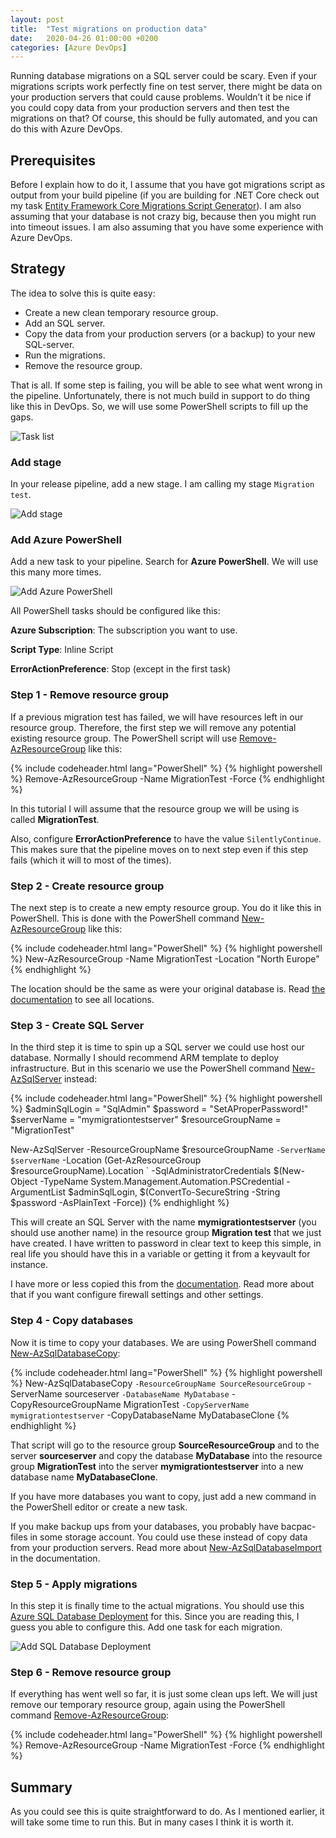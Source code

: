 ```yaml
---
layout: post
title:  "Test migrations on production data"
date:   2020-04-26 01:00:00 +0200
categories: [Azure DevOps]
---
```


Running database migrations on a SQL server could be scary. Even if your
migrations scripts work perfectly fine on test server, there might be data on
your production servers that could cause problems. Wouldn’t it be nice if you
could copy data from your production servers and then test the migrations on
that? Of course, this should be fully automated, and you can do this with Azure
DevOps.

## Prerequisites
Before I explain how to do it, I assume that you have got migrations script as
output from your build pipeline (if you are building for .NET Core check out my
task [Entity Framework Core Migrations Script
Generator](https://marketplace.visualstudio.com/items?itemName=pekspro.pekspro-efcore-migration-script-generator)).
I am also assuming that your database is not crazy big, because then you might
run into timeout issues. I am also assuming that you have some experience with
Azure DevOps.

## Strategy
The idea to solve this is quite easy:

* Create a new clean temporary resource group.
* Add an SQL server.
* Copy the data from your production servers (or a backup) to your new
  SQL-server.
* Run the migrations.
* Remove the resource group.

That is all. If some step is failing, you will be able to see what went wrong in
the pipeline. Unfortunately, there is not much build in support to do thing like
this in DevOps. So, we will use some PowerShell scripts to fill up the gaps. 

![Task list]({{site.baseurl}}/assets/images/0004/00-task-list.png "This is what you are looking for.")

### Add stage
In your release pipeline, add a new stage. I am calling my stage `Migration
test`.

![Add stage]({{site.baseurl}}/assets/images/0004/01-add-stage.png "Add stage")


### Add Azure PowerShell
Add a new task to your pipeline. Search for **Azure PowerShell**. We will use
this many more times.

![Add Azure PowerShell]({{site.baseurl}}/assets/images/0004/02-add-azure-powershell.png "Add Azure PowerShell")

All PowerShell tasks should be configured like this:

**Azure Subscription**: The subscription you want to use.

**Script Type**: Inline Script

**ErrorActionPreference**: Stop (except in the first task)


### Step 1 - Remove resource group
If a previous migration test has failed, we will have resources left in our
resource group. Therefore, the first step we will remove any potential existing
resource group. The PowerShell script will use
[Remove-AzResourceGroup](https://docs.microsoft.com/en-us/powershell/module/az.resources/remove-azresourcegroup)
like this:

{% include codeheader.html lang="PowerShell" %}
{% highlight powershell %}
Remove-AzResourceGroup -Name MigrationTest -Force
{% endhighlight %}

In this tutorial I will assume that the resource group we will be using is called **MigrationTest**.

Also, configure **ErrorActionPreference** to have the value `SilentlyContinue`. This makes sure that 
the pipeline moves on to next step even if this step fails (which it will to most of the times).



### Step 2 - Create resource group
The next step is to create a new empty resource group. You do it like this in
PowerShell. This is done with the PowerShell command
[New-AzResourceGroup](https://docs.microsoft.com/en-us/powershell/module/Az.Resources/New-AzResourceGroup)
like this:

{% include codeheader.html lang="PowerShell" %}
{% highlight powershell %}
New-AzResourceGroup -Name MigrationTest -Location "North Europe"
{% endhighlight %}

The location should be the same as were your original database is. Read [the
documentation](https://azure.microsoft.com/en-us/global-infrastructure/locations/)
to see all locations.


### Step 3 - Create SQL Server
In the third step it is time to spin up a SQL server we could use host our
database. Normally I should recommend ARM template to deploy infrastructure. But
in this scenario we use the PowerShell command
[New-AzSqlServer](https://docs.microsoft.com/en-us/powershell/module/Az.Sql/New-AzSqlServer)
instead:

{% include codeheader.html lang="PowerShell" %}
{% highlight powershell %}
$adminSqlLogin = "SqlAdmin"
$password = "SetAProperPassword!"
$serverName = "mymigrationtestserver"
$resourceGroupName = "MigrationTest"

New-AzSqlServer -ResourceGroupName $resourceGroupName `
    -ServerName $serverName `
    -Location (Get-AzResourceGroup $resourceGroupName).Location `
    -SqlAdministratorCredentials $(New-Object -TypeName System.Management.Automation.PSCredential -ArgumentList $adminSqlLogin, $(ConvertTo-SecureString -String $password -AsPlainText -Force))
{% endhighlight %}

This will create an SQL Server with the name **mymigrationtestserver** (you
should use another name) in the resource group **Migration test** that we just
have created. I have written to password in clear text to keep this simple, in
real life you should have this in a variable or getting it from a keyvault for
instance.

I have more or less copied this from the
[documentation](https://docs.microsoft.com/en-us/azure/sql-database/scripts/sql-database-create-and-configure-database-powershell).
Read more about that if you want configure firewall settings and other settings.



### Step 4 - Copy databases
Now it is time to copy your databases. We are using PowerShell command
[New-AzSqlDatabaseCopy](https://docs.microsoft.com/en-us/powershell/module/Az.Sql/New-AzSqlDatabaseCopy):

{% include codeheader.html lang="PowerShell" %}
{% highlight powershell %}
New-AzSqlDatabaseCopy `
    -ResourceGroupName SourceResourceGroup `
    -ServerName sourceserver `
    -DatabaseName MyDatabase `
    -CopyResourceGroupName MigrationTest `
    -CopyServerName mymigrationtestserver `
    -CopyDatabaseName MyDatabaseClone
{% endhighlight %}

That script will go to the resource group **SourceResourceGroup** and to the
server **sourceserver** and copy the database **MyDatabase** into the resource
group **MigrationTest** into the server **mymigrationtestserver** into a new
database name **MyDatabaseClone**.

If you have more databases you want to copy, just add a new command in the
PowerShell editor or create a new task.

If you make backup ups from your databases, you probably have bacpac-files in
some storage account. You could use these instead of copy data from your
production servers. Read more about
[New-AzSqlDatabaseImport](https://docs.microsoft.com/en-us/powershell/module/az.sql/new-azsqldatabaseimport?view=azps-3.8.0)
in the documentation.


### Step 5 - Apply migrations
In this step it is finally time to the actual migrations. You should use this
[Azure SQL Database
Deployment](https://github.com/microsoft/azure-pipelines-tasks/blob/master/Tasks/SqlAzureDacpacDeploymentV1/README.md)
for this. Since you are reading this, I guess you able to configure this. Add
one task for each migration.

![Add SQL Database Deployment]({{site.baseurl}}/assets/images/0004/05-add-migrations.png "Add SQL Database Deployment")


### Step 6 - Remove resource group
If everything has went well so far, it is just some clean ups left. We will just
remove our temporary resource group, again using the PowerShell command
[Remove-AzResourceGroup](https://docs.microsoft.com/en-us/powershell/module/az.resources/remove-azresourcegroup):

{% include codeheader.html lang="PowerShell" %}
{% highlight powershell %}
Remove-AzResourceGroup -Name MigrationTest -Force
{% endhighlight %}


## Summary
As you could see this is quite straightforward to do. As I mentioned earlier, it
will take some time to run this. But in many cases I think it is worth it.
